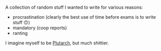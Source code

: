 A collection of random stuff I wanted to write for various reasons:

- procrastination (clearly the best use of time before exams is to write stuff :upside_down_face:)
- mandatory (coop reports)
- ranting

I imagine myself to be [Plutarch](https://en.wikipedia.org/wiki/Plutarch), but much shittier.

